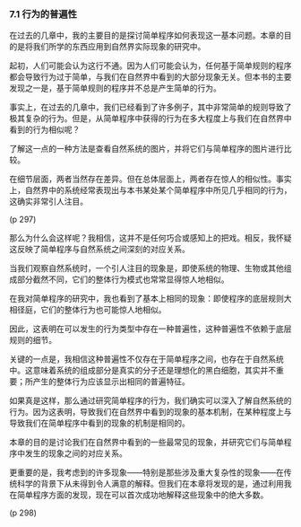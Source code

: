 ### 7.1  行为的普遍性

在过去的几章中，我的主要目的是探讨简单程序如何表现这一基本问题。本章的目的是将我们所学的东西应用到自然界实际现象的研究中。

起初，人们可能会认为这行不通。因为人们可能会认为，任何基于简单规则的程序都会导致行为过于简单，与我们在自然界中看到的大部分现象无关。但本书的主要发现之一是，基于简单规则的程序并不总是产生简单的行为。

事实上，在过去的几章中，我们已经看到了许多例子，其中非常简单的规则导致了极其复杂的行为。但是，从简单程序中获得的行为在多大程度上与我们在自然界中看到的行为相似呢？

了解这一点的一种方法是查看自然系统的图片，并将它们与简单程序的图片进行比较。

在细节层面，两者当然存在差异。但在总体层面上，两者存在惊人的相似性。事实上，自然界中的系统经常表现出与本书某处某个简单程序中所见几乎相同的行为，这确实非常引人注目。

(p 297)

那么为什么会这样呢？我相信，这并不是任何巧合或感知上的把戏。相反，我怀疑这反映了简单程序与自然系统之间深刻的对应关系。

当我们观察自然系统时，一个引人注目的现象是，即使系统的物理、生物或其他组成部分截然不同，它们的整体行为模式也常常显得惊人地相似。

在我对简单程序的研究中，我也看到了基本上相同的现象：即使程序的底层规则大相径庭，它们的整体行为也可能惊人地相似。

因此，这表明在可以发生的行为类型中存在一种普遍性，这种普遍性不依赖于底层规则的细节。

关键的一点是，我相信这种普遍性不仅存在于简单程序之间，也存在于自然系统中。这意味着系统的组成部分是真实的分子还是理想化的黑白细胞，其实并不重要；所产生的整体行为应该显示出相同的普遍特征。

如果真是这样，那么通过研究简单程序的行为，我们确实可以深入了解自然系统的行为。因为这表明，导致我们在自然界中看到的现象的基本机制，在某种程度上与导致我们在简单程序中看到的现象的机制是相同的。

本章的目的是讨论我们在自然界中看到的一些最常见的现象，并研究它们与简单程序中发生的现象之间的对应关系。

更重要的是，我考虑到的许多现象——特别是那些涉及重大复杂性的现象——在传统科学的背景下从未得到令人满意的解释。但我们在本章将发现的是，通过利用我在简单程序方面的发现，现在可以首次成功地解释这些现象中的绝大多数。

(p 298)

 

